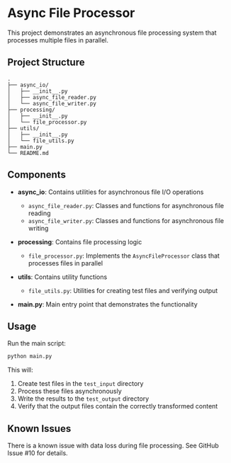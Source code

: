 # Async File Processor

This project demonstrates an asynchronous file processing system that processes multiple files in parallel.

## Project Structure

```
.
├── async_io/
│   ├── __init__.py
│   ├── async_file_reader.py
│   └── async_file_writer.py
├── processing/
│   ├── __init__.py
│   └── file_processor.py
├── utils/
│   ├── __init__.py
│   └── file_utils.py
├── main.py
└── README.md
```

## Components

- **async_io**: Contains utilities for asynchronous file I/O operations
  - `async_file_reader.py`: Classes and functions for asynchronous file reading
  - `async_file_writer.py`: Classes and functions for asynchronous file writing

- **processing**: Contains file processing logic
  - `file_processor.py`: Implements the `AsyncFileProcessor` class that processes files in parallel

- **utils**: Contains utility functions
  - `file_utils.py`: Utilities for creating test files and verifying output

- **main.py**: Main entry point that demonstrates the functionality

## Usage

Run the main script:

```bash
python main.py
```

This will:
1. Create test files in the `test_input` directory
2. Process these files asynchronously
3. Write the results to the `test_output` directory
4. Verify that the output files contain the correctly transformed content

## Known Issues

There is a known issue with data loss during file processing. See GitHub Issue #10 for details.
